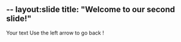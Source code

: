 --
layout:slide
title: "Welcome to our second slide!"
---
Your text
Use the left arrow to go back !

